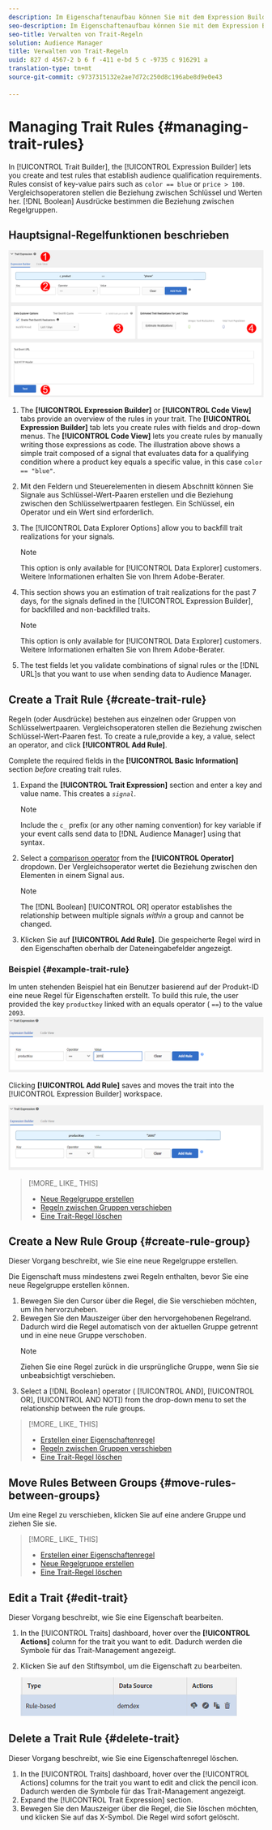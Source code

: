 ```yaml
---
description: Im Eigenschaftenaufbau können Sie mit dem Expression Builder Regeln erstellen und testen, die Anforderungen für die Zielgruppenqualifizierung einrichten. Regeln bestehen aus Schlüssel-Wert-Paaren wie "color = = blue" oder" price > 100" . Vergleichsoperatoren stellen die Beziehung zwischen Schlüssel und Werten her. Boolesche Ausdrücke bestimmen die Beziehung zwischen Regelgruppen.
seo-description: Im Eigenschaftenaufbau können Sie mit dem Expression Builder Regeln erstellen und testen, die Anforderungen für die Zielgruppenqualifizierung einrichten. Regeln bestehen aus Schlüssel-Wert-Paaren wie "color = = blue" oder" price > 100" . Vergleichsoperatoren stellen die Beziehung zwischen Schlüssel und Werten her. Boolesche Ausdrücke bestimmen die Beziehung zwischen Regelgruppen.
seo-title: Verwalten von Trait-Regeln
solution: Audience Manager
title: Verwalten von Trait-Regeln
uuid: 827 d 4567-2 b 6 f -411 e-bd 5 c -9735 c 916291 a
translation-type: tm+mt
source-git-commit: c9737315132e2ae7d72c250d8c196abe8d9e0e43

---
```



# Managing Trait Rules {#managing-trait-rules}

In [!UICONTROL Trait Builder], the [!UICONTROL Expression Builder] lets you create and test rules that establish audience qualification requirements. Rules consist of key-value pairs such as `color == blue` or `price > 100`. Vergleichsoperatoren stellen die Beziehung zwischen Schlüssel und Werten her. [!DNL Boolean] Ausdrücke bestimmen die Beziehung zwischen Regelgruppen.

<!-- c_tb_rules.xml -->

## Hauptsignal-Regelfunktionen beschrieben

![](assets/manage-trait-rules.png)

1. The **[!UICONTROL Expression Builder]** or **[!UICONTROL Code View]** tabs provide an overview of the rules in your trait. The **[!UICONTROL Expression Builder]** tab lets you create rules with fields and drop-down menus. The **[!UICONTROL Code View]** lets you create rules by manually writing those expressions as code. The illustration above shows a simple trait composed of a signal that evaluates data for a qualifying condition where a product key equals a specific value, in this case `color == "blue"`.

1. Mit den Feldern und Steuerelementen in diesem Abschnitt können Sie Signale aus Schlüssel-Wert-Paaren erstellen und die Beziehung zwischen den Schlüsselwertpaaren festlegen. Ein Schlüssel, ein Operator und ein Wert sind erforderlich.
1. The [!UICONTROL Data Explorer Options] allow you to backfill trait realizations for your signals.
   >[!NOTE]
   >
   >This option is only available for [!UICONTROL Data Explorer] customers. Weitere Informationen erhalten Sie von Ihrem Adobe-Berater.
1. This section shows you an estimation of trait realizations for the past 7 days, for the signals defined in the [!UICONTROL Expression Builder], for backfilled and non-backfilled traits.
   >[!NOTE]
   >
   >This option is only available for [!UICONTROL Data Explorer] customers. Weitere Informationen erhalten Sie von Ihrem Adobe-Berater.
1. The test fields let you validate combinations of signal rules or the [!DNL URL]s that you want to use when sending data to Audience Manager.

## Create a Trait Rule {#create-trait-rule}

Regeln (oder Ausdrücke) bestehen aus einzelnen oder Gruppen von Schlüsselwertpaaren. Vergleichsoperatoren stellen die Beziehung zwischen Schlüssel-Wert-Paaren fest. To create a rule,provide a key, a value, select an operator, and click **[!UICONTROL Add Rule]**.

<!-- t_tb_create_rules.xml -->

Complete the required fields in the **[!UICONTROL Basic Information]** section *before* creating trait rules.

1. Expand the **[!UICONTROL Trait Expression]** section and enter a key and value name. This creates a *`signal`*.
   >[!NOTE]
   >
   >Include the `c_` prefix (or any other naming convention) for key variable if your event calls send data to [!DNL Audience Manager] using that syntax.
1. Select a [comparison operator](../../features/traits/trait-comparison-operators.md) from the **[!UICONTROL Operator]** dropdown. Der Vergleichsoperator wertet die Beziehung zwischen den Elementen in einem Signal aus.
   >[!NOTE]
   >
   >The [!DNL Boolean] [!UICONTROL OR] operator establishes the relationship between multiple signals *within* a group and cannot be changed.
1. Klicken Sie auf **[!UICONTROL Add Rule]**. Die gespeicherte Regel wird in den Eigenschaften oberhalb der Dateneingabefelder angezeigt.

### Beispiel {#example-trait-rule}

Im unten stehenden Beispiel hat ein Benutzer basierend auf der Produkt-ID eine neue Regel für Eigenschaften erstellt. To build this rule, the user provided the key `productkey` linked with an equals operator ( `==`) to the value `2093`.
![](assets/tb_sample_rule1.png)

Clicking **[!UICONTROL Add Rule]** saves and moves the trait into the [!UICONTROL Expression Builder] workspace.

![](assets/tb_sample_rule2.png)

>[!MORE_ LIKE_ THIS]
>
>* [Neue Regelgruppe erstellen](../../features/traits/manage-trait-rules.md#create-rule-group)
>* [Regeln zwischen Gruppen verschieben](../../features/traits/manage-trait-rules.md#move-rules-between-groups)
>* [Eine Trait-Regel löschen](../../features/traits/manage-trait-rules.md#delete-trait)


## Create a New Rule Group {#create-rule-group}

Dieser Vorgang beschreibt, wie Sie eine neue Regelgruppe erstellen.

<!-- t_tb_new_rule_group.xml -->

Die Eigenschaft muss mindestens zwei Regeln enthalten, bevor Sie eine neue Regelgruppe erstellen können.

1. Bewegen Sie den Cursor über die Regel, die Sie verschieben möchten, um ihn hervorzuheben.
1. Bewegen Sie den Mauszeiger über den hervorgehobenen Regelrand.
Dadurch wird die Regel automatisch von der aktuellen Gruppe getrennt und in eine neue Gruppe verschoben.
   >[!NOTE]
   >
   >Ziehen Sie eine Regel zurück in die ursprüngliche Gruppe, wenn Sie sie unbeabsichtigt verschieben.
1. Select a [!DNL Boolean] operator ( [!UICONTROL AND], [!UICONTROL OR], [!UICONTROL AND NOT]) from the drop-down menu to set the relationship between the rule groups.

>[!MORE_ LIKE_ THIS]
>
>* [Erstellen einer Eigenschaftenregel](../../features/traits/manage-trait-rules.md#create-trait-rule)
>* [Regeln zwischen Gruppen verschieben](../../features/traits/manage-trait-rules.md#move-rules-between-groups)
>* [Eine Trait-Regel löschen](../../features/traits/manage-trait-rules.md#delete-trait)


## Move Rules Between Groups {#move-rules-between-groups}

Um eine Regel zu verschieben, klicken Sie auf eine andere Gruppe und ziehen Sie sie.

>[!MORE_ LIKE_ THIS]
>
>* [Erstellen einer Eigenschaftenregel](../../features/traits/manage-trait-rules.md#create-trait-rule)
>* [Neue Regelgruppe erstellen](../../features/traits/manage-trait-rules.md#create-rule-group)
>* [Eine Trait-Regel löschen](../../features/traits/manage-trait-rules.md#delete-trait)


## Edit a Trait {#edit-trait}

Dieser Vorgang beschreibt, wie Sie eine Eigenschaft bearbeiten.

<!-- t_tb_edit.xml -->

1. In the [!UICONTROL Traits] dashboard, hover over the **[!UICONTROL Actions]** column for the trait you want to edit. Dadurch werden die Symbole für das Trait-Management angezeigt.
1. Klicken Sie auf den Stiftsymbol, um die Eigenschaft zu bearbeiten.

   ![](assets/tb_edit_trait.png)

## Delete a Trait Rule {#delete-trait}

Dieser Vorgang beschreibt, wie Sie eine Eigenschaftenregel löschen.

<!-- t_tb_delete_rule.xml -->

1. In the [!UICONTROL Traits] dashboard, hover over the [!UICONTROL Actions] columns for the trait you want to edit and click the pencil icon. Dadurch werden die Symbole für das Trait-Management angezeigt.
1. Expand the [!UICONTROL Trait Expression] section.
1. Bewegen Sie den Mauszeiger über die Regel, die Sie löschen möchten, und klicken Sie auf das X-Symbol. Die Regel wird sofort gelöscht.